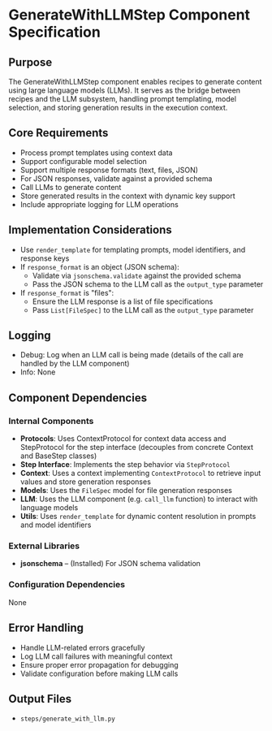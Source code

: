 # GenerateWithLLMStep Component Specification

## Purpose

The GenerateWithLLMStep component enables recipes to generate content using large language models (LLMs). It serves as the bridge between recipes and the LLM subsystem, handling prompt templating, model selection, and storing generation results in the execution context.

## Core Requirements

- Process prompt templates using context data
- Support configurable model selection
- Support multiple response formats (text, files, JSON)
- For JSON responses, validate against a provided schema
- Call LLMs to generate content
- Store generated results in the context with dynamic key support
- Include appropriate logging for LLM operations

## Implementation Considerations

- Use `render_template` for templating prompts, model identifiers, and response keys
- If `response_format` is an object (JSON schema):
  - Validate via `jsonschema.validate` against the provided schema
  - Pass the JSON schema to the LLM call as the `output_type` parameter
- If `response_format` is "files":
  - Ensure the LLM response is a list of file specifications
  - Pass `List[FileSpec]` to the LLM call as the `output_type` parameter

## Logging

- Debug: Log when an LLM call is being made (details of the call are handled by the LLM component)
- Info: None

## Component Dependencies

### Internal Components

- **Protocols**: Uses ContextProtocol for context data access and StepProtocol for the step interface (decouples from concrete Context and BaseStep classes)
- **Step Interface**: Implements the step behavior via `StepProtocol`
- **Context**: Uses a context implementing `ContextProtocol` to retrieve input values and store generation responses
- **Models**: Uses the `FileSpec` model for file generation responses
- **LLM**: Uses the LLM component (e.g. `call_llm` function) to interact with language models
- **Utils**: Uses `render_template` for dynamic content resolution in prompts and model identifiers

### External Libraries

- **jsonschema** – (Installed) For JSON schema validation

### Configuration Dependencies

None

## Error Handling

- Handle LLM-related errors gracefully
- Log LLM call failures with meaningful context
- Ensure proper error propagation for debugging
- Validate configuration before making LLM calls

## Output Files

- `steps/generate_with_llm.py`
